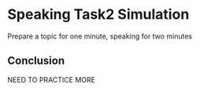 # Speaking Task2 Simulation

Prepare a topic for one minute, speaking for two minutes

## Conclusion

NEED TO PRACTICE MORE